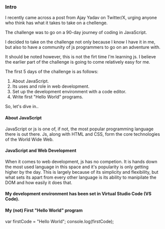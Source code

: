 ### Intro

I recently came across a post from Ajay Yadav on Twitter/X, urging anyone who think has what it takes to take on a chellenge.

The challenge was to go on a 90-day journey of coding in JavaScript.

I decided to take on the challenge not only because I know I have it in me, but also to have a community of js programmers to go on an adventure with.

It should be noted however, this is not the firt time I'm learning js. I believe the earlier part of the challenge is going to come relatively easy for me.

The first 5 days of the challenge is as follows:
1. About JavaScript.
2. Its uses and role in web development.
3. Set up the development environment with a code editor.
4. Write first "Hello World" programs.

So, let's dive in..

#### About JavaScript

JavaScript or js is one of, if not, the most popular programming language there is out there. Js, along with HTML and CSS, form the core technologies of the World Wide Web. 

#### JavaScript and Web Development

When it comes to web development, js has no competion. It is hands down the most used language in this space and it's popularity is only getting higher by the day. This is largely because of its simplicity and flexibility, but what sets its apart from every other language is its ability to manipilate the DOM and how easily it does that.

#### My development environment has been set in Virtual Studio Code (VS Code).

#### My (not) First "Hello World" program

var firstCode = "Hello World";
console.log(firstCode);